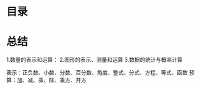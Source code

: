 # 目录

# 总结
1.数量的表示和运算：
2.图形的表示、测量和运算
3.数据的统计与概率计算


表示：正负数、小数、分数、百分数、角度、整式、分式、方程、等式、函数
预算：加、减、乘、除、乘方、开方